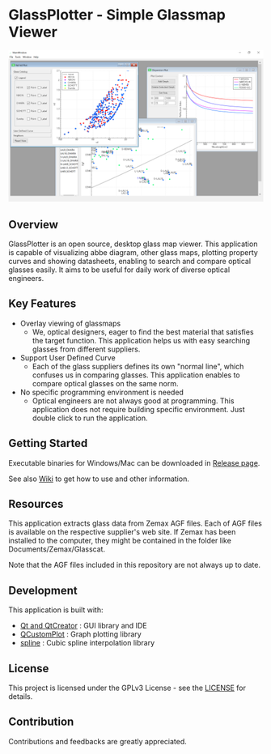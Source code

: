 # GlassPlotter - Simple Glassmap Viewer

![MDI](image/Screenshot_MDI.png)

## Overview
GlassPlotter is an open source, desktop glass map viewer.  This application is capable of visualizing abbe diagram, other glass maps, plotting property curves and showing datasheets, enabling to search and compare optical glasses easily.  It aims to be useful for daily work of diverse optical engineers.


## Key Features
- Overlay viewing of glassmaps
  - We, optical designers, eager to find the best material that satisfies the target function.  This application helps us with easy searching glasses from different suppliers.
- Support User Defined Curve
  - Each of the glass suppliers defines its own "normal line", which confuses us in comparing glasses.  This application enables to compare optical glasses on the same norm.
- No specific programming environment is needed
  - Optical engineers are not always good at programming.  This application does not require building specific environment.  Just double click to run the application.
  
## Getting Started 
Executable binaries for Windows/Mac can be downloaded in [Release page](https://github.com/heterophyllus/glassplotter/releases).

See also [Wiki](https://github.com/heterophyllus/glassplotter/wiki) to get how to use and other information.

## Resources
This application extracts glass data from Zemax AGF files.  Each of AGF files is available on the respective supplier's web site. If Zemax has been installed to the computer, they might be contained in the folder like Documents/Zemax/Glasscat.

Note that the AGF files included in this repository are not always up to date.

## Development
This application is built with:
- [Qt and QtCreator](https://www.qt.io) : GUI library and IDE
- [QCustomPlot](https://www.qcustomplot.com) : Graph plotting library
- [spline](https://github.com/ttk592/spline) : Cubic spline interpolation library
  
## License
This project is licensed under the GPLv3 License - see the [LICENSE](LICENSE.md) for details.

## Contribution
Contributions and feedbacks are greatly appreciated.

